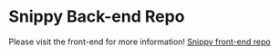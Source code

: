 
# Snippy Back-end Repo

Please visit the front-end for more information!
[Snippy front-end repo](https://github.com/ilsyim/snippy-front-end)